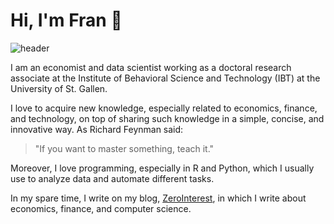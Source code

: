 # Hi, I'm Fran 👋

![header](https://user-images.githubusercontent.com/26624411/133984977-6d9a42f7-e272-482a-9743-a48cb5954964.png)

I am an economist and data scientist working as a doctoral research associate at the Institute of Behavioral Science and Technology (IBT) at the University of St. Gallen. 

I love to acquire new knowledge, especially related to economics, finance, and technology, on top of sharing such knowledge in a simple, concise, and innovative way. As Richard Feynman said:

> "If you want to master something, teach it."

Moreover, I love programming, especially in R and Python, which I usually use to analyze data and automate different tasks. 

In my spare time, I write on my blog, [ZeroInterest](https://zerointerest.ch/), in which I write about economics, finance, and computer science.
